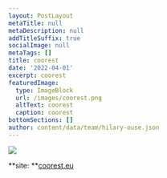 ```yaml
---
layout: PostLayout
metaTitle: null
metaDescription: null
addTitleSuffix: true
socialImage: null
metaTags: []
title: coorest
date: '2022-04-01'
excerpt: coorest
featuredImage:
  type: ImageBlock
  url: /images/coorest.png
  altText: coorest
  caption: coorest
bottomSections: []
author: content/data/team/hilary-ouse.json
---
```

![](/images/coorest%20capa.png)

**site: **[coorest.eu](coorest.eu)
